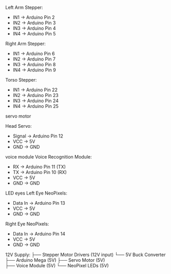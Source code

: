 
Left Arm Stepper:
- IN1 → Arduino Pin 2
- IN2 → Arduino Pin 3  
- IN3 → Arduino Pin 4
- IN4 → Arduino Pin 5

Right Arm Stepper:
- IN1 → Arduino Pin 6
- IN2 → Arduino Pin 7
- IN3 → Arduino Pin 8  
- IN4 → Arduino Pin 9

Torso Stepper:
- IN1 → Arduino Pin 22
- IN2 → Arduino Pin 23
- IN3 → Arduino Pin 24
- IN4 → Arduino Pin 25


servo motor

Head Servo:
- Signal → Arduino Pin 12
- VCC → 5V
- GND → GND

voice module 
Voice Recognition Module:
- RX → Arduino Pin 11 (TX)
- TX → Arduino Pin 10 (RX)  
- VCC → 5V
- GND → GND

LED eyes
Left Eye NeoPixels:
- Data In → Arduino Pin 13
- VCC → 5V
- GND → GND

Right Eye NeoPixels:  
- Data In → Arduino Pin 14
- VCC → 5V
- GND → GND

12V Supply:
├── Stepper Motor Drivers (12V input)
└── 5V Buck Converter
    ├── Arduino Mega (5V)
    ├── Servo Motor (5V)  
    ├── Voice Module (5V)
    └── NeoPixel LEDs (5V)
